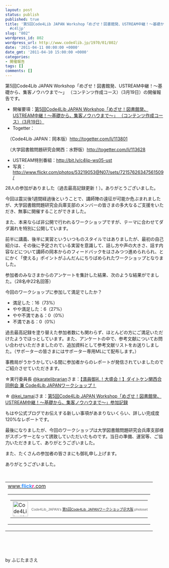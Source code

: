 ```yaml
---
layout: post
status: publish
published: true
title: '第5回Code4Lib JAPAN Workshop「めざせ！図書館発、USTREAM中継！～基礎から、集客ノウハウまで～」 （コンテンツ作成コース）（3月19日）が無事開催されました
  #c4ljp'
slug: "802"
wordpress_id: 802
wordpress_url: http://www.code4lib.jp/1970/01/802/
date: '2011-04-11 00:00:00 +0000'
date_gmt: '2011-04-10 15:00:00 +0000'
categories:
- 開催報告
tags: []
comments: []
---
```

<div class="section">
<p>第5回Code4Lib JAPAN Workshop「めざせ！図書館発、USTREAM中継！～基礎から、集客ノウハウまで～」 （コンテンツ作成コース）（3月19日）の開催報告です。</p>
<p><!--more--></p>
<ul>
<li>開催要項：<a href="http://d.hatena.ne.jp/josei002-10/20110227/1298809870" target="_blank">第5回Code4Lib JAPAN Workshop「めざせ！図書館発、USTREAM中継！～基礎から、集客ノウハウまで～」 （コンテンツ作成コース）（3月19日）</a></li>
<li>Togetter：</li>
</ul>
<p>　（Code4Lib JAPAN：岡本版）<a href="http://togetter.com/li/113801" target="_blank">http://togetter.com/li/113801</a></p>
<p>　（大学図書館問題研究会関西：水野版）<a href="http://togetter.com/li/113628" target="_blank">http://togetter.com/li/113628</a></p>
<ul>
<li>USTREAM特別番組：<a href="http://bit.ly/c4ljp-ws05-ust" target="_blank">http://bit.ly/c4ljp-ws05-ust</a></li>
<li>写真：<a href="http://www.flickr.com/photos/53219053@N07/sets/72157626347561509/" target="_blank">http://www.flickr.com/photos/53219053@N07/sets/72157626347561509/</a></li>
</ul>
<p>28人の参加がありました（過去最高記録更新！）。ありがとうございました。</p>
<p>今回は震災後1週間経過後ということで、講師陣の遠征が可能か危ぶまれましたが、大学図書館問題研究会兵庫支部のメンバーの皆さまの多大なるご支援をいただき、無事に開催することができました。</p>
<p>また、本来ならば非公開で行われるワークショップですが、テーマに合わせてダダ漏れを特別に公開しています。</p>
<p>前半に講義、後半に実習といういつものスタイルではありましたが、最初の自己紹介は、その後に予定されている実習を意識して、話し方や声の大きさ、話す内容などについて講師の岡本からのフィードバックをはさみつつ進められられ、とにかく「使える」ポイントがふんだんにちりばめられたワークショップとなりました。</p>
<p>参加者のみなさまからのアンケートを集計した結果、次のような結果がでました。（28名中22名回答）</p>
<p>今回のワークショップに参加して満足でしたか？</p>
<ul>
<li>満足した：16（73%）</li>
<li>やや満足した：6（27%）</li>
<li>やや不満である：0（0%）</li>
<li>不満である：0（0%）</li>
</ul>
<p>過去最高記録を塗り替えた参加者数にも関わらず、ほとんどの方にご満足いただけたようでほっとしています。また、アンケートの中で、参考文献についてお問い合わせいただきましたので、追加資料として参考文献リストをお送りしました。（サポーターの皆さまにはサポーター専用MLにて配布します。）</p>
<p>事務局がうかうかしている間に参加者からのレポートが発信されていましたのでご紹介させていただきます。</p>
<p>☆実行委員長 <a href="http://twitter.com/karatelibrarian/" target="_blank">@karatelibrarian</a>さま：<a href="http://karatekalibrarian.blogspot.com/2011/04/code4lib-japan.html" target="_blank">【満員御礼！大盛会！】ダイトケン関西合同例会 兼 Code4Lib JAPANワークショップ！</a></p>
<p>☆ <a href="http://twitter.com/kei_tamai/" target="_blank">@kei_tamai</a>さま：<a href="http://esk.blog9.fc2.com/blog-entry-1011.html" target="_blank">第5回Code4Lib JAPAN Workshop「めざせ！図書館発、USTREAM中継！～基礎から、集客ノウハウまで～」参加記録</a></p>
<p>もはや公式ブログでお伝えする新しい事項があまりないくらい、詳しい完成度120%なレポートです。</p>
<p>最後になりましたが、今回のワークショップは大学図書館問題研究会兵庫支部様がスポンサーとなって誘致していただいたものです。当日の準備、運営等、ご協力いただきまして、ありがとうございました。</p>
<p>また、たくさんの参加者の皆さまにも御礼申し上げます。</p>
<p>ありがとうございました。</p>
<p><br></p>
<p>
<style type="text/css">
#flickr_badge_source_txt {padding:0; font: 11px Arial, Helvetica, Sans serif; color:#666666;}<br />
#flickr_badge_icon {display:block !important; margin:0 !important; border: 1px solid rgb(0, 0, 0) !important;}<br />
#flickr_icon_td {padding:0 5px 0 0 !important;}<br />
.flickr_badge_image {text-align:center !important;}<br />
.flickr_badge_image img {border: 1px solid black !important;}<br />
#flickr_www {display:block; text-align:left; padding:0 10px 0 10px !important; font: 11px Arial, Helvetica, Sans serif !important; color:#3993ff !important;}<br />
#flickr_badge_uber_wrapper a:hover,<br />
#flickr_badge_uber_wrapper a:link,<br />
#flickr_badge_uber_wrapper a:active,<br />
#flickr_badge_uber_wrapper a:visited {text-decoration:none !important; background:inherit !important;color:#3993ff;}<br />
#flickr_badge_wrapper {background-color:#ffffff;border: solid 1px #000000}<br />
#flickr_badge_source {padding:0 !important; font: 11px Arial, Helvetica, Sans serif !important; color:#666666 !important;}<br />
</style></p>
<p>
<table cellspacing="10" cellpadding="0" id="flickr_badge_uber_wrapper" border="0">
<tr>
<td><a href="http://www.flickr.com" id="flickr_www">www.<strong style="color:#3993ff">flick<span style="color:#ff1c92">r</span></strong>.com</a><br />
<table cellspacing="10" id="flickr_badge_wrapper" cellpadding="0" border="0">
<tr>
<script type="text/javascript" src="http://www.flickr.com/badge_code_v2.gne?show_name=1&count=3&display=random&size=t&layout=h&source=user_set&user=53219053%40N07&set=72157626347561509&context=in%2Fset-72157626347561509%2F"></script></p>
<td align="center" valign="center" id="flickr_badge_source">
<p>
<table cellspacing="0" cellpadding="0" border="0">
<tr>
<td width="10" id="flickr_icon_td"><a href="http://www.flickr.com/photos/53219053@N07/sets/72157626347561509/"><img width="48" align="left" alt="Code4Lib_JAPAN&rsquo;s 第5回Code4Lib_JAPANワークショップ＠大阪 photoset" src="http://farm5.static.flickr.com/4098/buddyicons/53219053@N07.jpg?1282411030#53219053@N07" id="flickr_badge_icon" height="48"></a></td>
<td id="flickr_badge_source_txt">Code4Lib_JAPAN's <a href="http://www.flickr.com/photos/53219053@N07/sets/72157626347561509/">第5回Code4Lib_JAPANワークショップ＠大阪</a> photoset</td>
</tr>
</table>
</td>
</tr>
</table>
</td>
</tr>
</table>
<p><br><br />
<br></p>
<p>by ふじたまさえ</p>
</div>

